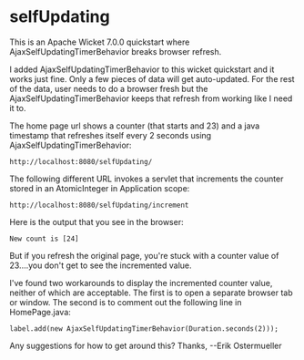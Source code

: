 # selfUpdating
This is an Apache Wicket 7.0.0 quickstart where AjaxSelfUpdatingTimerBehavior breaks browser refresh.

I added AjaxSelfUpdatingTimerBehavior to this wicket quickstart and it works just fine.
Only a few pieces of data will get auto-updated.  For the rest of the data, user needs to do a browser fresh 
but the AjaxSelfUpdatingTimerBehavior keeps that refresh from working like I need it to.

The home page url shows a counter (that starts and 23) and a java timestamp that refreshes itself every 2 seconds using AjaxSelfUpdatingTimerBehavior:
```
http://localhost:8080/selfUpdating/
```

The following different URL invokes a servlet that increments the counter stored in an AtomicInteger in Application scope:
```
http://localhost:8080/selfUpdating/increment
```
Here is the output that you see in the browser:
```
New count is [24]
```

But if you refresh the original page, you're stuck with a counter value of 23....you don't get to see the incremented value.

I've found two workarounds to display the incremented counter value, neither of which are acceptable.
The first is to open a separate browser tab or window.
The second is to comment out the following line in HomePage.java:
```
label.add(new AjaxSelfUpdatingTimerBehavior(Duration.seconds(2)));
```

Any suggestions for how to get around this?
Thanks,
--Erik Ostermueller

